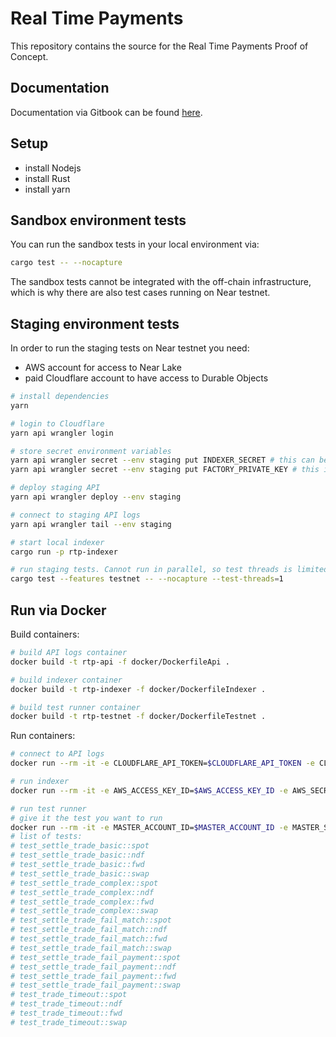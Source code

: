 # Real Time Payments

This repository contains the source for the Real Time Payments Proof of Concept.

## Documentation

Documentation via Gitbook can be found [here](https://mario-3.gitbook.io/rtp).

## Setup

- install Nodejs
- install Rust
- install yarn

## Sandbox environment tests

You can run the sandbox tests in your local environment via:

```sh
cargo test -- --nocapture
```

The sandbox tests cannot be integrated with the off-chain infrastructure,
which is why there are also test cases running on Near testnet.

## Staging environment tests

In order to run the staging tests on Near testnet you need:

- AWS account for access to Near Lake
- paid Cloudflare account to have access to Durable Objects

```sh
# install dependencies
yarn

# login to Cloudflare
yarn api wrangler login

# store secret environment variables
yarn api wrangler secret --env staging put INDEXER_SECRET # this can be any crypto secure string and is used for API authorization
yarn api wrangler secret --env staging put FACTORY_PRIVATE_KEY # this is the private key generated for the factory account. If no account has been created so far the tests need to run once. Then you can copy the private key from "./.near/<factory_account_id>" file

# deploy staging API
yarn api wrangler deploy --env staging

# connect to staging API logs
yarn api wrangler tail --env staging

# start local indexer
cargo run -p rtp-indexer

# run staging tests. Cannot run in parallel, so test threads is limited to 1
cargo test --features testnet -- --nocapture --test-threads=1
```

## Run via Docker

Build containers:

```sh
# build API logs container
docker build -t rtp-api -f docker/DockerfileApi .

# build indexer container
docker build -t rtp-indexer -f docker/DockerfileIndexer .

# build test runner container
docker build -t rtp-testnet -f docker/DockerfileTestnet .
```

Run containers:

```sh
# connect to API logs
docker run --rm -it -e CLOUDFLARE_API_TOKEN=$CLOUDFLARE_API_TOKEN -e CLOUDFLARE_ACCOUNT_ID=$CLOUDFLARE_ACCOUNT_ID -e CI=1 --name rtp-api rtp-api

# run indexer
docker run --rm -it -e AWS_ACCESS_KEY_ID=$AWS_ACCESS_KEY_ID -e AWS_SECRET_ACCESS_KEY=$AWS_SECRET_ACCESS_KEY -e INDEXER_RPC_URL=$INDEXER_RPC_URL -e INDEXER_SECRET=$INDEXER_SECRET -e INDEXER_API_URL=$INDEXER_API_URL -e MASTER_ACCOUNT_ID=$MASTER_ACCOUNT_ID -e FACTORY_SUB_ACCOUNT=$FACTORY_ACCOUNT_ID --name rtp-indexer rtp-indexer

# run test runner
# give it the test you want to run
docker run --rm -it -e MASTER_ACCOUNT_ID=$MASTER_ACCOUNT_ID -e MASTER_SECRET_KEY=$MASTER_SECRET_KEY -e FACTORY_SUB_ACCOUNT=$FACTORY_SUB_ACCOUNT -e FACTORY_SECRET_KEY=$FACTORY_SECRET_KEY --name rtp-testnet rtp-testnet [TEST_NAME]
# list of tests:
# test_settle_trade_basic::spot
# test_settle_trade_basic::ndf
# test_settle_trade_basic::fwd
# test_settle_trade_basic::swap
# test_settle_trade_complex::spot
# test_settle_trade_complex::ndf
# test_settle_trade_complex::fwd
# test_settle_trade_complex::swap
# test_settle_trade_fail_match::spot
# test_settle_trade_fail_match::ndf
# test_settle_trade_fail_match::fwd
# test_settle_trade_fail_match::swap
# test_settle_trade_fail_payment::spot
# test_settle_trade_fail_payment::ndf
# test_settle_trade_fail_payment::fwd
# test_settle_trade_fail_payment::swap
# test_trade_timeout::spot
# test_trade_timeout::ndf
# test_trade_timeout::fwd
# test_trade_timeout::swap
```
